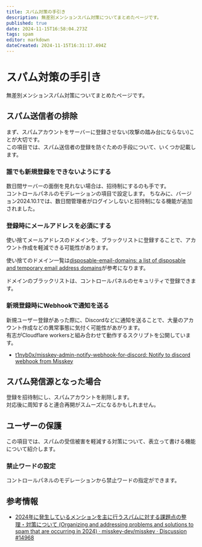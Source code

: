 ```yaml
---
title: スパム対策の手引き
description: 無差別メンションスパム対策についてまとめたページです。
published: true
date: 2024-11-15T16:58:04.273Z
tags: spam
editor: markdown
dateCreated: 2024-11-15T16:31:17.494Z
---
```


# スパム対策の手引き

無差別メンションスパム対策についてまとめたページです。

## スパム送信者の排除

まず、スパムアカウントをサーバーに登録させない(攻撃の踏み台にならない)ことが大切です。  
この項目では、スパム送信者の登録を防ぐための手段について、いくつか記載します。

### 誰でも新規登録をできないようにする

数日間サーバーの面倒を見れない場合は、招待制にするのも手です。  
コントロールパネルのモデレーションの項目で設定します。
ちなみに、バージョン2024.10.1では、数日間管理者がログインしないと招待制になる機能が追加されました。

### 登録時にメールアドレスを必須にする

使い捨てメールアドレスのドメインを、ブラックリストに登録することで、アカウント作成を軽減できる可能性があります。

使い捨てのドメイン一覧は[disposable-email-domains: a list of disposable and temporary email address domains](https://github.com/disposable-email-domains/disposable-email-domains/tree/main)が参考になります。

ドメインのブラックリストは、コントロールパネルのセキュリティで登録できます。

### 新規登録時にWebhookで通知を送る

新規ユーザー登録があった際に、Discordなどに通知を送ることで、大量のアカウント作成などの異常事態に気付く可能性があがります。  
有志がCloudflare workersと組み合わせて動作するスクリプトを公開しています。

- [t1nyb0x/misskey-admin-notify-webhook-for-discord: Notify to discord webhook from Misskey](https://github.com/t1nyb0x/misskey-admin-notify-webhook-for-discord)

## スパム発信源となった場合

登録を招待制にし、スパムアカウントを削除します。  
対応後に周知すると連合再開がスムーズになるかもしれません。

## ユーザーの保護

この項目では、スパムの受信被害を軽減する対策について、表立って書ける機能について紹介します。

### 禁止ワードの設定

コントロールパネルのモデレーションから禁止ワードの指定ができます。

## 参考情報

- [2024年に発生しているメンションを主に行うスパムに対する課題点の整理・対策について (Organizing and addressing problems and solutions to spam that are occurring in 2024) · misskey-dev/misskey · Discussion #14968](https://github.com/misskey-dev/misskey/discussions/14968)
